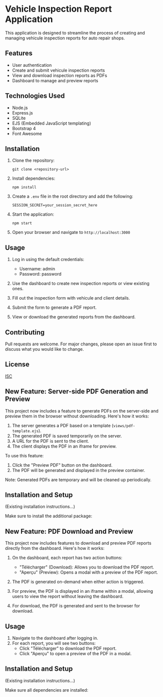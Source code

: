 # Vehicle Inspection Report Application

This application is designed to streamline the process of creating and managing vehicule inspection reports for auto repair shops.

## Features

- User authentication
- Create and submit vehicule inspection reports
- View and download inspection reports as PDFs
- Dashboard to manage and preview reports

## Technologies Used

- Node.js
- Express.js
- SQLite
- EJS (Embedded JavaScript templating)
- Bootstrap 4
- Font Awesome

## Installation

1. Clone the repository:
   ```
   git clone <repository-url>
   ```

2. Install dependencies:
   ```
   npm install
   ```

3. Create a `.env` file in the root directory and add the following:
   ```
   SESSION_SECRET=your_session_secret_here
   ```

4. Start the application:
   ```
   npm start
   ```

5. Open your browser and navigate to `http://localhost:3000`

## Usage

1. Log in using the default credentials:
   - Username: admin
   - Password: password

2. Use the dashboard to create new inspection reports or view existing ones.

3. Fill out the inspection form with vehicule and client details.

4. Submit the form to generate a PDF report.

5. View or download the generated reports from the dashboard.

## Contributing

Pull requests are welcome. For major changes, please open an issue first to discuss what you would like to change.

## License

[ISC](https://choosealicense.com/licenses/isc/)

## New Feature: Server-side PDF Generation and Preview

This project now includes a feature to generate PDFs on the server-side and preview them in the browser without downloading. Here's how it works:

1. The server generates a PDF based on a template (`views/pdf-template.ejs`).
2. The generated PDF is saved temporarily on the server.
3. A URL for the PDF is sent to the client.
4. The client displays the PDF in an iframe for preview.

To use this feature:
1. Click the "Preview PDF" button on the dashboard.
2. The PDF will be generated and displayed in the preview container.

Note: Generated PDFs are temporary and will be cleaned up periodically.

## Installation and Setup

(Existing installation instructions...)

Make sure to install the additional package:

## New Feature: PDF Download and Preview

This project now includes features to download and preview PDF reports directly from the dashboard. Here's how it works:

1. On the dashboard, each report has two action buttons:
   - "Télécharger" (Download): Allows you to download the PDF report.
   - "Aperçu" (Preview): Opens a modal with a preview of the PDF report.

2. The PDF is generated on-demand when either action is triggered.

3. For preview, the PDF is displayed in an iframe within a modal, allowing users to view the report without leaving the dashboard.

4. For download, the PDF is generated and sent to the browser for download.

## Usage

1. Navigate to the dashboard after logging in.
2. For each report, you will see two buttons:
   - Click "Télécharger" to download the PDF report.
   - Click "Aperçu" to open a preview of the PDF in a modal.

## Installation and Setup

(Existing installation instructions...)

Make sure all dependencies are installed:

